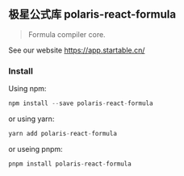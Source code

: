 ## 极星公式库 polaris-react-formula
> Formula compiler core.

See our website https://app.startable.cn/
### Install
Using npm:
```js
npm install --save polaris-react-formula
```
or using yarn:
```js
yarn add polaris-react-formula
```
or useing pnpm:
```js
pnpm install polaris-react-formula
```